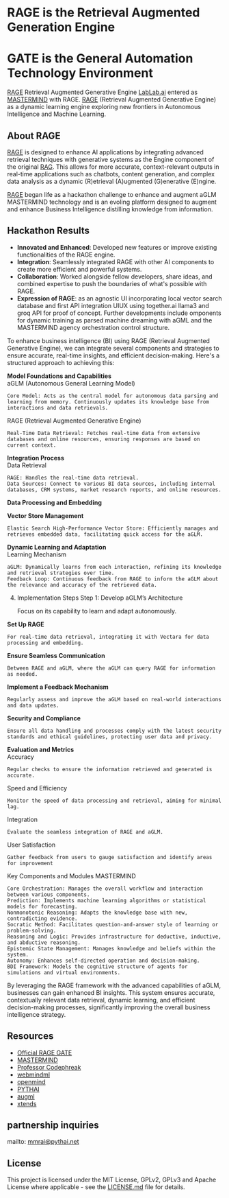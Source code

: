 # RAGE is the Retrieval Augmented Generation Engine
# GATE is the General Automation Technology Environment
<a href="https://github.com/GATERAGE/RAGE/blob/main/ragepaper.md">RAGE</a> Retrieval Augmented Generative Engine [LabLab.ai](https://lablab.ai/event/advanced-rag-hackathon) entered as <a href="https://lablab.ai/event/advanced-rag-hackathon/mastermind">MASTERMIND</a> with RAGE. <a href="https://github.com/GATERAGE/RAGE/blob/main/ragepaper.md">RAGE</a> (Retrieval Augmented Generative Engine) as a dynamic learning engine exploring new frontiers in Autonomous Intelligence and Machine Learning.

## About RAGE

<a href="https://github.com/GATERAGE/RAGE/blob/main/ragepaper.md">RAGE</a> is designed to enhance AI applications by integrating advanced retrieval techniques with generative systems as the Engine component of the original <a href="https://arxiv.org/abs/2005.11401v4">RAG</a>. This allows for more accurate, context-relevant outputs in real-time applications such as chatbots, content generation, and complex data analysis as a dynamic (R)etrieval (A)ugmented (G)enerative (E)ngine.

<a href="https://rage.pythai.net">RAGE</a> began life as a hackathon challenge to enhance and augment aGLM MASTERMIND technology and is an evoling platform designed to augment and enhance Business Intelligence distilling knowledge from information.

## Hackathon Results

- **Innovated and Enhanced**: Developed new features or improve existing functionalities of the RAGE engine.
- **Integration**: Seamlessly integrated RAGE with other AI components to create more efficient and powerful systems.
- **Collaboration**: Worked alongside fellow developers, share ideas, and combined expertise to push the boundaries of what's possible with RAGE.
- **Expression of RAGE**: as an agnostic UI incorporating local vector search database and first API integration UIUX using together.ai llama3 and groq API for proof of concept. Further developments include omponents for dynamic training as parsed machine dreaming with aGML and the MASTERMIND agency orchestration control structure.

To enhance business intelligence (BI) using RAGE (Retrieval Augmented Generative Engine), we can integrate several components and strategies to ensure accurate, real-time insights, and efficient decision-making. Here's a structured approach to achieving this:

<b>Model Foundations and Capabilities</b><br />
aGLM (Autonomous General Learning Model)

    Core Model: Acts as the central model for autonomous data parsing and learning from memory. Continuously updates its knowledge base from interactions and data retrievals.

RAGE (Retrieval Augmented Generative Engine)

    Real-Time Data Retrieval: Fetches real-time data from extensive databases and online resources, ensuring responses are based on current context.

<b>Integration Process</b><br />
Data Retrieval

    RAGE: Handles the real-time data retrieval.
    Data Sources: Connect to various BI data sources, including internal databases, CRM systems, market research reports, and online resources.

<b>Data Processing and Embedding</b><br />



<b>Vector Store Management</b><br />

    Elastic Search High-Performance Vector Store: Efficiently manages and retrieves embedded data, facilitating quick access for the aGLM.

<b>Dynamic Learning and Adaptation</b><br />
Learning Mechanism

    aGLM: Dynamically learns from each interaction, refining its knowledge and retrieval strategies over time.
    Feedback Loop: Continuous feedback from RAGE to inform the aGLM about the relevance and accuracy of the retrieved data.

4. Implementation Steps
Step 1: Develop aGLM’s Architecture

    Focus on its capability to learn and adapt autonomously.

<b>Set Up RAGE</b><br />

    For real-time data retrieval, integrating it with Vectara for data processing and embedding.

<b>Ensure Seamless Communication</b><br />

    Between RAGE and aGLM, where the aGLM can query RAGE for information as needed.

<b>Implement a Feedback Mechanism</b><br />

    Regularly assess and improve the aGLM based on real-world interactions and data updates.

<b>Security and Compliance</b><br />

    Ensure all data handling and processes comply with the latest security standards and ethical guidelines, protecting user data and privacy.

<b>Evaluation and Metrics</b><br />
Accuracy

    Regular checks to ensure the information retrieved and generated is accurate.

Speed and Efficiency

    Monitor the speed of data processing and retrieval, aiming for minimal lag.

Integration

    Evaluate the seamless integration of RAGE and aGLM.

User Satisfaction

    Gather feedback from users to gauge satisfaction and identify areas for improvement
    
Key Components and Modules
MASTERMIND

    Core Orchestration: Manages the overall workflow and interaction between various components.
    Prediction: Implements machine learning algorithms or statistical models for forecasting.
    Nonmonotonic Reasoning: Adapts the knowledge base with new, contradicting evidence.
    Socratic Method: Facilitates question-and-answer style of learning or problem-solving.
    Reasoning and Logic: Provides infrastructure for deductive, inductive, and abductive reasoning.
    Epistemic State Management: Manages knowledge and beliefs within the system.
    Autonomy: Enhances self-directed operation and decision-making.
    BDI Framework: Models the cognitive structure of agents for simulations and virtual environments.

By leveraging the RAGE framework with the advanced capabilities of aGLM, businesses can gain enhanced BI insights. This system ensures accurate, contextually relevant data retrieval, dynamic learning, and efficient decision-making processes, significantly improving the overall business intelligence strategy​​​​.

## Resources

- [Official RAGE GATE](https://github.com/GATERAGE)
- [MASTERMIND](https://github.com/mastermindML)
- [Professor Codephreak](https://github.com/Professor-Codephreak)
- [webmindml](https://github.com/webmindml)
- [openmind](https://github.com/openmindx)
- [PYTHAI](https://github.com/pythaiml)
- [augml](https://github.com/augml)
- [xtends](https://github.com/xtends)

## partnership inquiries

mailto: mmrai@pythai.net

## License

This project is licensed under the MIT License, GPLv2, GPLv3 and Apache License where applicable - see the [LICENSE.md](LICENSE.md) file for details.

